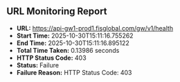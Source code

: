 ## URL Monitoring Report

- **URL:** https://api-gw1-prod1.fisglobal.com/gw/v1/health
- **Start Time:** 2025-10-30T15:11:16.755262
- **End Time:** 2025-10-30T15:11:16.895122
- **Total Time Taken:** 0.13986 seconds
- **HTTP Status Code:** 403
- **Status:** Failure
- **Failure Reason:** HTTP Status Code: 403
